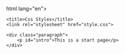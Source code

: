 html lang="en">

<head>
  
    <title>Css Styles</title>
    <link rel="stylesheet" href="style.css">
</head>

<body>

    <div class="paragraph">
        <p id="intro">This is a start page</p>
    </div>

</body>

</html>
